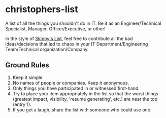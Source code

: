 # christophers-list
A list of all the things you shouldn't do in IT. Be it as an Engineer/Technical Specialist, Manager, Officer/Executive, or other!

In the style of [Skippy's List](http://skippyslist.com/list/), feel free to contribute all the bad ideas/decisions that led to chaos in your IT Department/Engineering Team/Technical organization/Company.

## Ground Rules
1. Keep it simple.
1. No names of people or companies. Keep it anonymous. 
1. Only things you have participated in or witnessed first-hand.
1. Try to place your item appropriately in the list so that the worst things (greatest impact, visibility, 'resume generating', etc.) are near the top (entry 1). 
1. If you get a laugh, share the list with someone who could use one.

